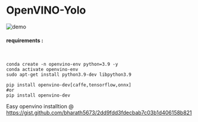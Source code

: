 # OpenVINO-Yolo

![demo](demo.gif)

    
<h4>requirements :</h4><br>

	conda create -n openvino-env python=3.9 -y
	conda activate openvino-env 
	sudo apt-get install python3.9-dev libpython3.9
 
	pip install openvino-dev[caffe,tensorflow,onnx]
	#or 
	pip install openvino-dev


Easy openvino installtion @
https://gist.github.com/bharath5673/2dd9fdd3fdecbab7c03b1d406158b821


